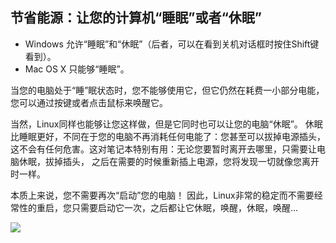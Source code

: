 



<h2>节省能源：让您的计算机“睡眠”或者“休眠”</h2>

<ul>
<li>Windows 允许“睡眠”和“休眠”（后者，可以在看到关机对话框时按住Shift键看到）。</li>
<li>Mac OS X 只能够“睡眠”。</li>
</ul>

当您的电脑处于“睡”眠状态时，您不能够使用它，但它仍然在耗费一小部分电能，
您可以通过按键或者点击鼠标来唤醒它。

当然，Linux同样也能够让您这样做，但是它同时也可以让您的电脑“休眠”。
休眠比睡眠更好，不同在于您的电脑不再消耗任何电能了：您甚至可以拔掉电源插头，
这不会有任何危害。这对笔记本特别有用：无论您要暂时离开去哪里，只需要让电脑休眠，拔掉插头，
之后在需要的时候重新插上电源，您将发现一切就像您离开时一样。

本质上来说，您不需要再次“启动”您的电脑！
因此，Linux非常的稳定而不需要经常性的重启，您只需要启动它一次，之后都让它休眠，唤醒，休眠，唤醒...

<img src="Images/suspend_hibernate_thumb.png" />




